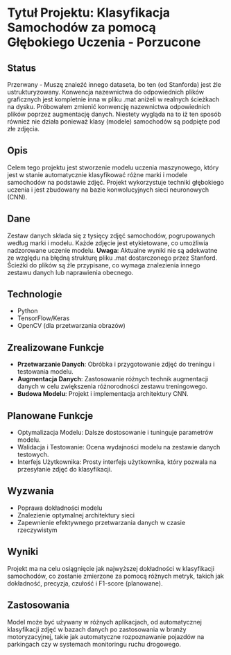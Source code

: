 # Tytuł Projektu: Klasyfikacja Samochodów za pomocą Głębokiego Uczenia - Porzucone

## Status
Przerwany - Muszę znaleźć innego dataseta, bo ten (od Stanforda) jest źle ustrukturyzowany. Konwencja nazewnictwa do odpowiednich plików graficznych jest kompletnie inna w pliku .mat aniżeli w realnych ścieżkach na dysku. Próbowałem zmienić konwencję nazewnictwa odpowiednich plików poprzez augmentację danych. Niestety wygląda na to iż ten sposób również nie działa ponieważ klasy (modele) samochodów są podpięte pod złe zdjęcia.

## Opis
Celem tego projektu jest stworzenie modelu uczenia maszynowego, który jest w stanie automatycznie klasyfikować różne marki i modele samochodów na podstawie zdjęć. Projekt wykorzystuje techniki głębokiego uczenia i jest zbudowany na bazie konwolucyjnych sieci neuronowych (CNN).

## Dane
Zestaw danych składa się z tysięcy zdjęć samochodów, pogrupowanych według marki i modelu. Każde zdjęcie jest etykietowane, co umożliwia nadzorowane uczenie modelu. **Uwaga**: Aktualne wyniki nie są adekwatne ze względu na błędną strukturę pliku .mat dostarczonego przez Stanford. Ścieżki do plików są źle przypisane, co wymaga znalezienia innego zestawu danych lub naprawienia obecnego.

## Technologie
- Python
- TensorFlow/Keras
- OpenCV (dla przetwarzania obrazów)

## Zrealizowane Funkcje
- **Przetwarzanie Danych**: Obróbka i przygotowanie zdjęć do treningu i testowania modelu.
- **Augmentacja Danych**: Zastosowanie różnych technik augmentacji danych w celu zwiększenia różnorodności zestawu treningowego.
- **Budowa Modelu**: Projekt i implementacja architektury CNN.

## Planowane Funkcje
- Optymalizacja Modelu: Dalsze dostosowanie i tuninguje parametrów modelu.
- Walidacja i Testowanie: Ocena wydajności modelu na zestawie danych testowych.
- Interfejs Użytkownika: Prosty interfejs użytkownika, który pozwala na przesyłanie zdjęć do klasyfikacji.

## Wyzwania
- Poprawa dokładności modelu
- Znalezienie optymalnej architektury sieci
- Zapewnienie efektywnego przetwarzania danych w czasie rzeczywistym

## Wyniki
Projekt ma na celu osiągnięcie jak najwyższej dokładności w klasyfikacji samochodów, co zostanie zmierzone za pomocą różnych metryk, takich jak dokładność, precyzja, czułość i F1-score (planowane).

## Zastosowania
Model może być używany w różnych aplikacjach, od automatycznej klasyfikacji zdjęć w bazach danych po zastosowania w branży motoryzacyjnej, takie jak automatyczne rozpoznawanie pojazdów na parkingach czy w systemach monitoringu ruchu drogowego.
